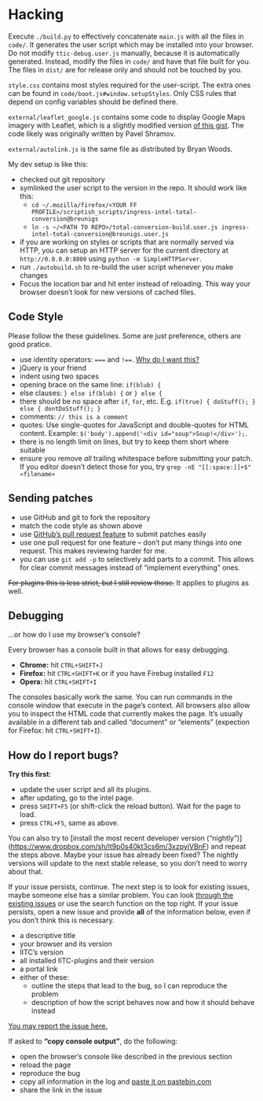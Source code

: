 Hacking
=======

Execute `./build.py` to effectively concatenate `main.js` with all the files in `code/`. It generates the user script which may be installed into your browser. Do not modify `ttic-debug.user.js` manually, because it is automatically generated. Instead, modify the files in `code/` and have that file built for you. The files in `dist/` are for release only and should not be touched by you.

`style.css` contains most styles required for the user-script. The extra ones can be found in `code/boot.js#window.setupStyles`. Only CSS rules that depend on config variables should be defined there.

`external/leaflet_google.js` contains some code to display Google Maps imagery with Leaflet, which is a slightly modified version [of this gist](https://gist.github.com/4504864). The code likely was originally written by Pavel Shramov.

`external/autolink.js` is the same file as distributed by Bryan Woods.


My dev setup is like this:
- checked out git repository
- symlinked the user script to the version in the repo. It should work like this:
  - `cd ~/.mozilla/firefox/<YOUR FF PROFILE>/scriptish_scripts/ingress-intel-total-conversion@breunigs`
  - `ln -s ~/<PATH TO REPO>/total-conversion-build.user.js ingress-intel-total-conversion@breunigs.user.js`
- if you are working on styles or scripts that are normally served via HTTP, you can setup an HTTP server for the current directory at `http://0.0.0.0:8000` using `python -m SimpleHTTPServer`.
- run `./autobuild.sh` to re-build the user script whenever you make changes
- Focus the location bar and hit enter instead of reloading. This way your browser doesn’t look for new versions of cached files.


Code Style
----------

Please follow the these guidelines. Some are just preference, others are good pratice.
- use identity operators: `===` and `!==`. [Why do I want this?](http://stackoverflow.com/a/359509/1684530)
- jQuery is your friend
- indent using two spaces
- opening brace on the same line: `if(blub) {`
- else clauses: `} else if(blub) {` or `} else {`
- there should be no space after `if`, `for`, etc. E.g. `if(true) { doStuff(); } else { dontDoStuff(); }`
- comments: `// this is a comment`
- quotes: Use single-quotes for JavaScript and double-quotes for HTML content. Example: `$('body').append('<div id="soup">Soup!</div>');`.
- there is no length limit on lines, but try to keep them short where suitable
- ensure you remove *all* trailing whitespace before submitting your patch. If you editor doesn’t detect those for you, try `grep -nE "[[:space:]]+$" «filename»`


Sending patches
---------------

- use GitHub and git to fork the repository
- match the code style as shown above
- use [GitHub’s pull request feature](https://help.github.com/articles/using-pull-requests) to submit patches easily
- use one pull request for one feature – don’t put many things into one request. This makes reviewing harder for me.
- you can use `git add -p` to selectively add parts to a commit. This allows for clear commit messages instead of “implement everything” ones.

~~For plugins this is less strict, but I still review those.~~ It applies to plugins as well.


Debugging
---------

…or how do I use my browser’s console?

Every browser has a console built in that allows for easy debugging.
- **Chrome:** hit `CTRL+SHIFT+J`
- **Firefox:** hit `CTRL+SHIFT+K` or if you have Firebug installed `F12`
- **Opera:** hit `CTRL+SHIFT+I`

The consoles basically work the same. You can run commands in the console window that execute in the page’s context. All browsers also allow you to inspect the HTML code that currently makes the page. It’s usually available in a different tab and called “document” or “elements” (expection for Firefox: hit `CTRL+SHIFT+I`).


How do I report bugs?
---------------------

**Try this first**:
- update the user script and all its plugins.
- after updating, go to the intel page.
- press `SHIFT+F5` (or shift-click the reload button). Wait for the page to load.
- press `CTRL+F5`, same as above.

You can also try to [install the most recent developer version (“nightly”)]
(https://www.dropbox.com/sh/lt9p0s40kt3cs6m/3xzpyiVBnF) and repeat the steps above. Maybe your issue has already been fixed? The nightly versions will update to the next stable release, so you don’t need to worry about that.

If your issue persists, continue. The next step is to look for existing issues, maybe someone else has a similar problem. You can look [through the existing issues](https://github.com/Binary-L0G1C/ingress-intel-total-conversion/issues?sort=updated&state=open) or use the search function on the top right. If your issue persists, open a new issue and provide **all** of the information below, even if you don’t think this is necessary.

- a descriptive title
- your browser and its version
- IITC’s version
- all installed IITC-plugins and their version
- a portal link
- either of these:
    - outline the steps that lead to the bug, so I can reproduce the problem
    - description of how the script behaves now and how it should behave instead


[You may report the issue here.](https://github.com/Binary-L0G1C/ingress-intel-total-conversion/issues/new)


If asked to **“copy console output”**, do the following:
- open the browser’s console like described in the previous section
- reload the page
- reproduce the bug
- copy all information in the log and [paste it on pastebin.com](http://pastebin.com/)
- share the link in the issue
